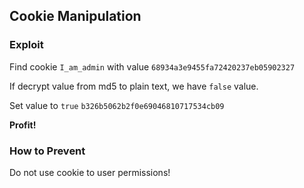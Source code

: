 ## Cookie Manipulation

### Exploit

Find cookie `I_am_admin` with value `68934a3e9455fa72420237eb05902327`

If decrypt value from md5 to plain text, we have `false` value.  

Set value to `true` `b326b5062b2f0e69046810717534cb09`

**Profit!**


### How to Prevent

Do not use cookie to user permissions!